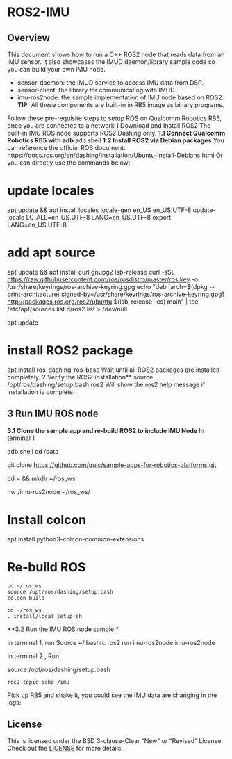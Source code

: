 # ROS2-IMU
## Overview
This document shows how to run a C++ ROS2 node that reads data from an IMU sensor. It also showcases the IMUD daemon/library sample code so you can build your own IMU node.
- sensor-daemon: the IMUD service to access IMU data from DSP.
- sensor-client: the library for communicating with IMUD.
- imu-ros2node: the sample implementation of IMU node based on ROS2.
**TIP:** All these components are built-in in RB5 image as binary programs.

Follow these pre-requisite steps to setup ROS on Qualcomm Robotics RB5, once you are connected to a network
1 Download and Install ROS2 
The built-in IMU ROS node supports ROS2 Dashing only.
**1.1 Connect Qualcomm Robotics RB5 with adb**
adb shell
**1.2 Install ROS2 via Debian packages**
You can reference the official ROS document:
https://docs.ros.org/en/dashing/Installation/Ubuntu-Install-Debians.html
Or you can directly use the commands below:
# update locales
apt update && apt install locales
locale-gen en_US en_US.UTF-8
update-locale LC_ALL=en_US.UTF-8 LANG=en_US.UTF-8
export LANG=en_US.UTF-8

# add apt source
apt update && apt install curl gnupg2 lsb-release
curl -sSL https://raw.githubusercontent.com/ros/rosdistro/master/ros.key  -o /usr/share/keyrings/ros-archive-keyring.gpg
echo "deb [arch=$(dpkg --print-architecture) signed-by=/usr/share/keyrings/ros-archive-keyring.gpg] http://packages.ros.org/ros2/ubuntu $(lsb_release -cs) main" | tee /etc/apt/sources.list.d/ros2.list > /dev/null

apt update

# install ROS2 package
apt install ros-dashing-ros-base
Wait until all ROS2 packages are installed completely.
2 Verify the ROS2 installation**
source /opt/ros/dashing/setup.bash
ros2
Will show the ros2 help message if installation is complete.
## 3 Run IMU ROS node
**3.1 Clone the sample app and re-build ROS2 to include IMU Node**
In terminal 1  

adb shell
cd /data
 
git clone https://github.com/quic/sample-apps-for-robotics-platforms.git

cd ~ && mkdir ~/ros_ws
 
mv <path to directory in Git repository>/imu-ros2node ~/ros_ws/


# Install colcon
apt install python3-colcon-common-extensions

# Re-build ROS 
    cd ~/ros_ws
    source /opt/ros/dashing/setup.bash
    colcon build

    cd ~/ros_ws
    . install/local_setup.sh
**3.2 Run the IMU ROS node sample *
    
In terminal 1, run
Source ~/.bashrc
ros2 run imu-ros2node imu-ros2node

In terminal 2 , Run

source /opt/ros/dashing/setup.bash
    
    ros2 topic echo /imu


Pick up RB5 and shake it, you could see the IMU data are changing in the logs:
## License
This is licensed under the BSD 3-clause-Clear “New” or “Revised” License. Check out the [LICENSE](LICENSE) for more details.



